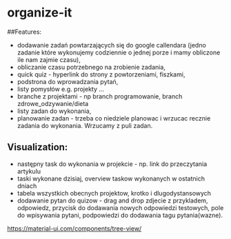 # organize-it

##Features:
- dodawanie zadań powtarzających się do google callendara (jedno zadanie które wykonujemy codziennie o jednej porze i mamy obliczone ile nam zajmie czasu),
- obliczanie czasu potrzebnego na zrobienie zadania,
- quick quiz - hyperlink do strony z powtorzeniami, fiszkami,
- podstrona do wprowadzania pytań,
- listy pomysłów e.g. projekty ...
- branche z projektami - np branch programowanie, branch zdrowe_odzywanie/dieta
- listy zadan do wykonania,
- planowanie zadan - trzeba co niedziele planowac i wrzucac recznie zadania do wykonania. Wrzucamy z puli zadan.

## Visualization:
- następny task do wykonania w projekcie - np. link do przeczytania artykulu
- taski wykonane dzisiaj, overview taskow wykonanych w ostatnich dniach
- tabela wszystkich obecnych projektow, krotko i dlugodystansowych
- dodawanie pytan do quizow - drag and drop zdjecie z przykladem, odpowiedz, przycisk do dodawania nowych odpowiedzi testowych, pole do wpisywania pytani, podpowiedzi do dodawania tagu pytania(wazne).


https://material-ui.com/components/tree-view/

